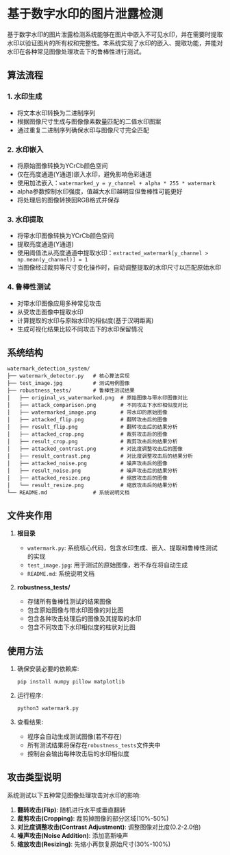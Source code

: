 # 基于数字水印的图片泄露检测

基于数字水印的图片泄露检测系统能够在图片中嵌入不可见水印，并在需要时提取水印以验证图片的所有权和完整性。本系统实现了水印的嵌入、提取功能，并能对水印在各种常见图像处理攻击下的鲁棒性进行测试。

## 算法流程

### 1. 水印生成
- 将文本水印转换为二进制序列
- 根据图像尺寸生成与图像像素数量匹配的二值水印图案
- 通过重复二进制序列确保水印与图像尺寸完全匹配

### 2. 水印嵌入
- 将原始图像转换为YCrCb颜色空间
- 仅在亮度通道(Y通道)嵌入水印，避免影响色彩通道
- 使用加法嵌入：`watermarked_y = y_channel + alpha * 255 * watermark`
- alpha参数控制水印强度，值越大水印越明显但鲁棒性可能更好
- 将处理后的图像转换回RGB格式并保存

### 3. 水印提取
- 将带水印图像转换为YCrCb颜色空间
- 提取亮度通道(Y通道)
- 使用阈值法从亮度通道中提取水印：`extracted_watermark[y_channel > np.mean(y_channel)] = 1`
- 当图像经过裁剪等尺寸变化操作时，自动调整提取的水印尺寸以匹配原始水印

### 4. 鲁棒性测试
- 对带水印图像应用多种常见攻击
- 从受攻击图像中提取水印
- 计算提取的水印与原始水印的相似度(基于汉明距离)
- 生成可视化结果比较不同攻击下的水印保留情况

## 系统结构

```
watermark_detection_system/
├── watermark_detector.py   # 核心算法实现
├── test_image.jpg          # 测试用例图像
├── robustness_tests/       # 鲁棒性测试结果
│   ├── original_vs_watermarked.png  # 原始图像与带水印图像对比
│   ├── attack_comparison.png        # 不同攻击下水印相似度对比
│   ├── watermarked_image.png        # 带水印的原始图像
│   ├── attacked_flip.png            # 翻转攻击后的图像
│   ├── result_flip.png              # 翻转攻击后的结果分析
│   ├── attacked_crop.png            # 裁剪攻击后的图像
│   ├── result_crop.png              # 裁剪攻击后的结果分析
│   ├── attacked_contrast.png        # 对比度调整攻击后的图像
│   ├── result_contrast.png          # 对比度调整攻击后的结果分析
│   ├── attacked_noise.png           # 噪声攻击后的图像
│   ├── result_noise.png             # 噪声攻击后的结果分析
│   ├── attacked_resize.png          # 缩放攻击后的图像
│   └── result_resize.png            # 缩放攻击后的结果分析
└── README.md               # 系统说明文档
```

## 文件夹作用

1. **根目录**
   - `watermark.py`: 系统核心代码，包含水印生成、嵌入、提取和鲁棒性测试的实现
   - `test_image.jpg`: 用于测试的原始图像，若不存在将自动生成
   - `README.md`: 系统说明文档

2. **robustness_tests/**
   - 存储所有鲁棒性测试的结果图像
   - 包含原始图像与带水印图像的对比图
   - 包含各种攻击处理后的图像及其提取的水印
   - 包含不同攻击下水印相似度的柱状对比图

## 使用方法

1. 确保安装必要的依赖库:
   ```
   pip install numpy pillow matplotlib
   ```

2. 运行程序:
   ```
   python3 watermark.py
   ```

3. 查看结果:
   - 程序会自动生成测试图像(若不存在)
   - 所有测试结果将保存在`robustness_tests`文件夹中
   - 控制台会输出每种攻击后的水印相似度

## 攻击类型说明

系统测试以下五种常见图像处理攻击对水印的影响:

1. **翻转攻击(Flip)**: 随机进行水平或垂直翻转
2. **裁剪攻击(Cropping)**: 裁剪掉图像的部分区域(10%-50%)
3. **对比度调整攻击(Contrast Adjustment)**: 调整图像对比度(0.2-2.0倍)
4. **噪声攻击(Noise Addition)**: 添加高斯噪声
5. **缩放攻击(Resizing)**: 先缩小再恢复原始尺寸(30%-100%)

